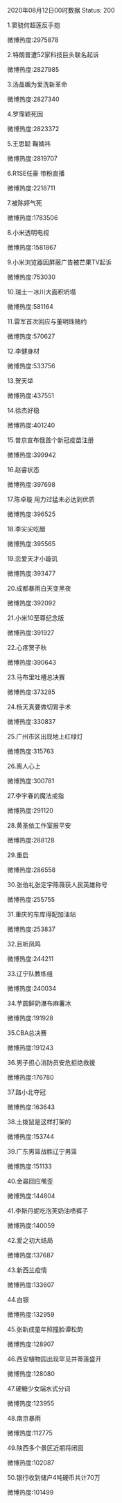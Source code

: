 2020年08月12日00时数据
Status: 200

1.窦骁何超莲反手抱

微博热度:2975878

2.特朗普遭52家科技巨头联名起诉

微博热度:2827985

3.汤晶媚为爱洗新革命

微博热度:2827340

4.罗霈颖死因

微博热度:2823372

5.王思聪 鞠婧祎

微博热度:2819707

6.R1SE任豪 带粉直播

微博热度:2218711

7.被陈婷气死

微博热度:1783506

8.小米透明电视

微博热度:1581867

9.小米浏览器因屏蔽广告被芒果TV起诉

微博热度:753030

10.瑞士一冰川大面积坍塌

微博热度:581164

11.雷军首次回应与董明珠赌约

微博热度:570627

12.李健身材

微博热度:533756

13.贺天举

微博热度:437551

14.徐杰好稳

微博热度:401240

15.普京宣布俄首个新冠疫苗注册

微博热度:399942

16.赵睿状态

微博热度:397698

17.陈卓璇 用力过猛未必达到优质

微博热度:396525

18.李尖尖吃醋

微博热度:395565

19.恋爱天才小璇玑

微博热度:393477

20.成都暴雨白天变黑夜

微博热度:392092

21.小米10至尊纪念版

微博热度:391927

22.心疼贺子秋

微博热度:390643

23.马布里吐槽总决赛

微博热度:373285

24.杨天真要做切胃手术

微博热度:330837

25.广州市区出现地上红绿灯

微博热度:315763

26.离人心上

微博热度:300781

27.李宇春的魔法戒指

微博热度:291120

28.黄圣依工作室报平安

微博热度:288128

29.重启

微博热度:286558

30.张伯礼张定宇陈薇获人民英雄称号

微博热度:255755

31.重庆的车库得配加油站

微博热度:253837

32.且听凤鸣

微博热度:244211

33.辽宁队教练组

微博热度:240034

34.芋圆鲜奶瀑布麻薯冰

微博热度:191928

35.CBA总决赛

微博热度:191243

36.男子担心消防员安危拒绝救援

微博热度:176780

37.路小北夺冠

微博热度:163643

38.土拨鼠是这样打架的

微博热度:153744

39.广东男篮战胜辽宁男篮

微博热度:151133

40.金晨回应嘴歪

微博热度:144804

41.李斯丹妮吃泡芙奶油喷裤子

微博热度:140059

42.爱之初大结局

微博热度:137687

43.新西兰疫情

微博热度:133607

44.白银

微博热度:132959

45.张新成童年照撞脸谭松韵

微博热度:128907

46.西安植物园出现罕见并蒂莲盛开

微博热度:128080

47.硬糖少女端水式分词

微博热度:123955

48.南京暴雨

微博热度:112775

49.陕西多个景区近期将闭园

微博热度:102087

50.银行收到储户4吨硬币共计70万

微博热度:101499

